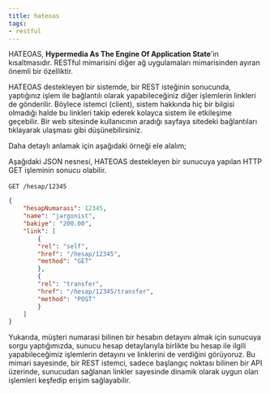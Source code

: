```yaml
---
title: hateoas
tags:
- restful
---
```


HATEOAS, **Hypermedia As The Engine Of Application State**'in kısaltmasıdır. RESTful mimarisini diğer ağ uygulamaları mimarisinden ayıran önemli bir özelliktir.

HATEOAS destekleyen bir sistemde, bir REST isteğinin sonucunda, yaptığınız işlem ile bağlantılı olarak yapabileceğiniz diğer işlemlerin linkleri de gönderilir. Böylece istemci (client), sistem hakkında hiç bir bilgisi olmadığı halde bu linkleri takip ederek kolayca sistem ile etkileşime geçebilir. Bir web sitesinde kullanıcının aradığı sayfaya sitedeki bağlantıları tıklayarak ulaşması gibi düşünebilirsiniz.

Daha detaylı anlamak için aşağıdaki örneği ele alalım;

Aşağıdaki JSON nesnesi, HATEOAS destekleyen bir sunucuya yapılan HTTP GET işleminin sonucu olabilir.
<br /><br />
`GET /hesap/12345`

```json
{
    "hesapNumarası": 12345,
    "name": "jargonist",
    "bakiye": "200.00",
    "link": [
        {
        "rel": "self",
        "href": "/hesap/12345",
        "method": "GET"
        },
        {
        "rel": "transfer",
        "href": "/hesap/12345/transfer",
        "method": "POST"
        }
    ]
}
```

Yukarıda, müşteri numarasi bilinen bir hesabın detayını almak için sunucuya sorgu yaptığımızda, sunucu hesap detaylarıyla birlikte bu hesap ile ilgili yapabileceğimiz işlemlerin detayını ve linklerini de verdiğini görüyoruz. Bu mimari sayesinde, bir REST istemci, sadece başlangıç noktası bilinen bir API üzerinde, sunucudan sağlanan linkler sayesinde dinamik olarak uygun olan işlemleri keşfedip erişim sağlayabilir.
